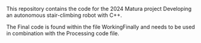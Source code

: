 This repository contains the code for the 2024 Matura project Developing an autonomous
stair-climbing robot with C++.

The Final code is found within the file WorkingFinally and needs to be used in combination with the Processing code file.
